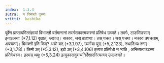 ```yaml
---
index:  1.3.4
sutra:  न विभक्तौ तुस्माः
vritti:  kashika 
---
```


पूर्वेण प्राप्तायमित्संज्ञायां विभाक्तौ वर्तमानानां तवर्गसकारमकरणां प्रतिषेध उच्यते। तवर्गः, टाङसिङसाम् इनाऽत्स्याः (*7,1.12) वृक्षात्, प्लक्षात्। सकारः, जस् ब्राह्मणाः। तस् पचतः। थस् पचथः। मकारः उपचत्ताम्, अपचतम्। बिभक्तौ इति किम्? अचो यत् (*3,1.97), ऊर्णाया युस् (*5,2.123), रुधादिभ्यः श्नम् (*3,1.78)। किमो ऽत् (*5,3.12), इटो ऽत् (*3,4.106) इत्यत्र प्रतिषेधो न भ्वति , अनित्यत्वाऽदस्य प्रतिषेधस्य। इदमस् थमुः (*5,3.24) इत्युकारानुबन्धनिर्देशादनित्यत्वम् उपलक्ष्यते।

